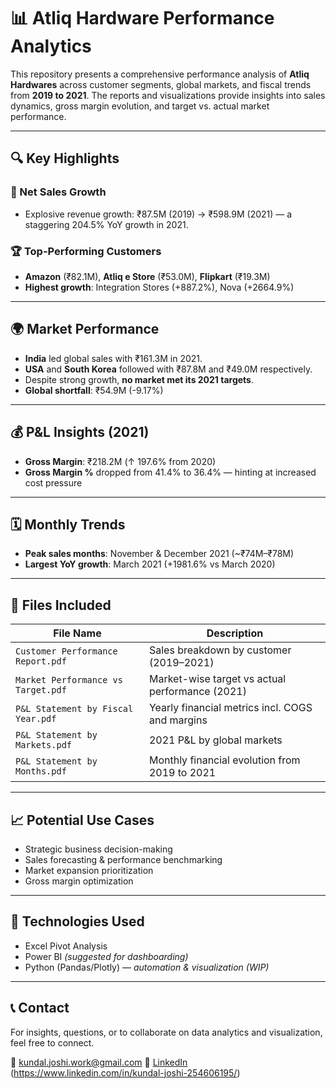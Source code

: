 # 📊 Atliq Hardware Performance Analytics

This repository presents a comprehensive performance analysis of **Atliq Hardwares** across customer segments, global markets, and fiscal trends from **2019 to 2021**. The reports and visualizations provide insights into sales dynamics, gross margin evolution, and target vs. actual market performance.

---

## 🔍 Key Highlights

### 🚀 Net Sales Growth

- Explosive revenue growth: ₹87.5M (2019) → ₹598.9M (2021) — a staggering 204.5% YoY growth in 2021.

### 🏆 Top-Performing Customers

- **Amazon** (₹82.1M), **Atliq e Store** (₹53.0M), **Flipkart** (₹19.3M)
- **Highest growth**: Integration Stores (+887.2%), Nova (+2664.9%)

---

## 🌍 Market Performance

- **India** led global sales with ₹161.3M in 2021.
- **USA** and **South Korea** followed with ₹87.8M and ₹49.0M respectively.
- Despite strong growth, **no market met its 2021 targets**.
- **Global shortfall**: ₹54.9M (-9.17%)

---

## 💰 P&L Insights (2021)

- **Gross Margin**: ₹218.2M (↑ 197.6% from 2020)
- **Gross Margin %** dropped from 41.4% to 36.4% — hinting at increased cost pressure

---

## 🗓️ Monthly Trends

- **Peak sales months**: November & December 2021 (~₹74M–₹78M)
- **Largest YoY growth**: March 2021 (+1981.6% vs March 2020)

---

## 📂 Files Included

| File Name                            | Description                                        |
|-------------------------------------|----------------------------------------------------|
| `Customer Performance Report.pdf`   | Sales breakdown by customer (2019–2021)            |
| `Market Performance vs Target.pdf`  | Market-wise target vs actual performance (2021)    |
| `P&L Statement by Fiscal Year.pdf`  | Yearly financial metrics incl. COGS and margins    |
| `P&L Statement by Markets.pdf`      | 2021 P&L by global markets                         |
| `P&L Statement by Months.pdf`       | Monthly financial evolution from 2019 to 2021      |

---

## 📈 Potential Use Cases

- Strategic business decision-making  
- Sales forecasting & performance benchmarking  
- Market expansion prioritization  
- Gross margin optimization

---

## 🧠 Technologies Used

- Excel Pivot Analysis  
- Power BI *(suggested for dashboarding)*  
- Python (Pandas/Plotly) — *automation & visualization (WIP)*

---

## 📞 Contact

For insights, questions, or to collaborate on data analytics and visualization, feel free to connect.

📧 kundal.joshi.work@gmail.com
🔗 [LinkedIn](#) (https://www.linkedin.com/in/kundal-joshi-254606195/)
